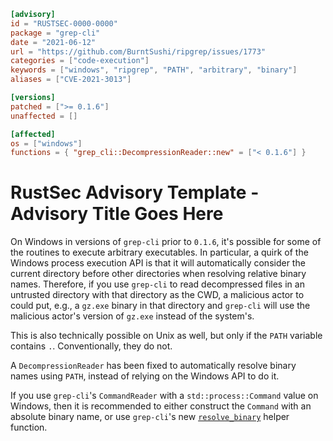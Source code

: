```toml
[advisory]
id = "RUSTSEC-0000-0000"
package = "grep-cli"
date = "2021-06-12"
url = "https://github.com/BurntSushi/ripgrep/issues/1773"
categories = ["code-execution"]
keywords = ["windows", "ripgrep", "PATH", "arbitrary", "binary"]
aliases = ["CVE-2021-3013"]

[versions]
patched = [">= 0.1.6"]
unaffected = []

[affected]
os = ["windows"]
functions = { "grep_cli::DecompressionReader::new" = ["< 0.1.6"] }
```

# RustSec Advisory Template - Advisory Title Goes Here

On Windows in versions of `grep-cli` prior to `0.1.6`, it's possible for some
of the routines to execute arbitrary executables. In particular, a quirk of
the Windows process execution API is that it will automatically consider the
current directory before other directories when resolving relative binary
names. Therefore, if you use `grep-cli` to read decompressed files in an
untrusted directory with that directory as the CWD, a malicious actor to could
put, e.g., a `gz.exe` binary in that directory and `grep-cli` will use the
malicious actor's version of `gz.exe` instead of the system's.

This is also technically possible on Unix as well, but only if the `PATH`
variable contains `.`. Conventionally, they do not.

A `DecompressionReader` has been fixed to automatically resolve binary names
using `PATH`, instead of relying on the Windows API to do it.

If you use `grep-cli`'s `CommandReader` with a `std::process::Command` value
on Windows, then it is recommended to either construct the `Command` with an
absolute binary name, or use `grep-cli`'s new
[`resolve_binary`](https://docs.rs/grep-cli/0.1.6/grep_cli/fn.resolve_binary.html)
helper function.
